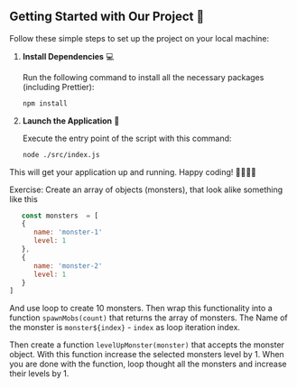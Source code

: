 ## Getting Started with Our Project 🚀

Follow these simple steps to set up the project on your local machine:

1. **Install Dependencies** 💻
   
   Run the following command to install all the necessary packages (including Prettier):

   ```bash
   npm install
   ```

2. **Launch the Application** 🌟
   
   Execute the entry point of the script with this command:

   ```bash
   node ./src/index.js
   ```

This will get your application up and running. Happy coding! 👨‍💻👩‍💻


Exercise:
Create an array of objects (monsters), that look alike something like this
```js
   const monsters  = [
   {
      name: 'monster-1'
      level: 1
   },
   {
      name: 'monster-2'
      level: 1
   }
]
```

And use loop to create 10 monsters. Then wrap this functionality into a function `spawnMobs(count)` that returns the array of monsters. 
The Name of the monster is `monster${index}` - `index` as loop iteration index.

Then create a function `levelUpMonster(monster)` that accepts the monster object. With this function increase the selected monsters level by 1.
When you are done with the function, loop thought all the monsters and increase their levels by 1.
